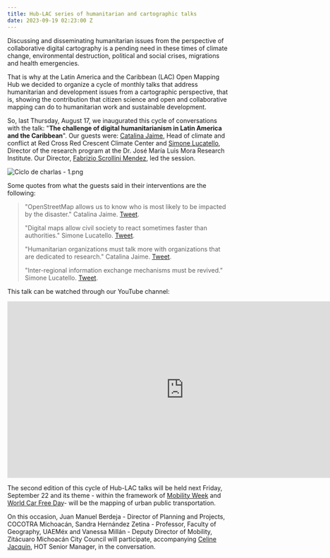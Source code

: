 ```yaml
---
title: Hub-LAC series of humanitarian and cartographic talks
date: 2023-09-19 02:23:00 Z
---
```


Discussing and disseminating humanitarian issues from the perspective of collaborative digital cartography is a pending need in these times of climate change, environmental destruction, political and social crises, migrations and health emergencies.

That is why at the Latin America and the Caribbean (LAC) Open Mapping Hub we decided to organize a cycle of monthly talks that address humanitarian and development issues from a cartographic perspective, that is, showing the contribution that citizen science and open and collaborative mapping can do to humanitarian work and sustainable development.

So, last Thursday, August 17, we inaugurated this cycle of conversations with the talk: "**The challenge of digital humanitarianism in Latin America and the Caribbean**". Our guests were: [Catalina Jaime](https://www.climatecentre.org/staff/catalina-jaime/), Head of climate and conflict at Red Cross Red Crescent Climate Center and [Simone Lucatello](https://www.institutomora.edu.mx/Investigacion/SimoneLucatello/SitePages/Inicio.aspx), Director of the research program at the Dr. José María Luis Mora Research Institute. Our Director, [Fabrizio Scrollini Mendez](https://www.hotosm.org/people/fabrizio-scrollini/), led the session.

![Ciclo de charlas - 1.png](/uploads/Ciclo%20de%20charlas%20-%201.png)

Some quotes from what the guests said in their interventions are the following:

> "OpenStreetMap allows us to know who is most likely to be impacted by the disaster." Catalina Jaime. [Tweet](https://twitter.com/mapeoabierto_la/status/1692196940295938056).
>
> "Digital maps allow civil society to react sometimes faster than authorities." Simone Lucatello. [Tweet](https://twitter.com/mapeoabierto_la/status/1692198193604227472).
>
> "Humanitarian organizations must talk more with organizations that are dedicated to research." Catalina Jaime. [Tweet](https://twitter.com/mapeoabierto_la/status/1692200178013352215).
>
> "Inter-regional information exchange mechanisms must be revived." Simone Lucatello. [Tweet](https://twitter.com/mapeoabierto_la/status/1692201015032877324).

This talk can be watched through our YouTube channel:

<iframe width="800" height="400" src="https://www.youtube.com/embed/qbjhNFjrYq4" title="YouTube video player" frameborder="0" allow="accelerometer; autoplay; clipboard-write; encrypted-media; gyroscope; picture-in-picture; web-share" allowfullscreen></iframe>

The second edition of this cycle of Hub-LAC talks will be held next Friday, September 22 and its theme - within the framework of [Mobility Week](https://es.wikipedia.org/wiki/European_Semana_de_la_Movilidad) and [World Car Free Day](https://es.wikipedia.org/wiki/D%C3%ADa_Mundial_Sin_Autom%C3%B3vil)- will be the mapping of urban public transportation.

On this occasion, Juan Manuel Berdeja - Director of Planning and Projects, COCOTRA Michoacán, Sandra Hernández Zetina - Professor, Faculty of Geography, UAEMéx and Vanessa Millán - Deputy Director of Mobility, Zitácuaro Michoacán City Council will participate, accompanying [Celine Jacquin](https://www.hotosm.org/people/celine-jacquin/), HOT Senior Manager, in the conversation.


